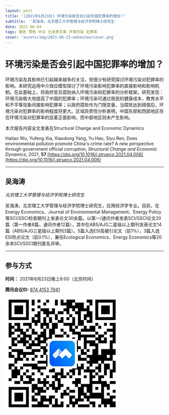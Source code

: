 ```yaml
---
layout: post
title: '[2021年6月23日] 环境污染是否会引起中国犯罪率的增加？'
subtitle:  '吴海涛，北京理工大学管理与经济学院博士研究生'
date: 2021-06-04
tags: 报告 预告 中文 已发表文章 环境污染 犯罪率
cover: 'assets/img/2021-06-23-wuhaitao/cover.png'
---
```


# 环境污染是否会引起中国犯罪率的增加？

环境污染及其影响已引起越来越多的关注，但很少有研究探讨环境污染对犯罪率的影响。本研究运用中介效应模型探讨了环境污染影响犯罪率的直接影响和影响机制。在此基础上，将政府官员腐败纳入环境污染和犯罪率的分析框架。研究发现：环境污染极大地提高了中国的犯罪率；环境污染可通过居民的健康成本，教育水平和不平等现象间接影响犯罪率；以政府腐败作为门限变量，当腐败达到阈值后，环境污染对犯罪率的影响程度将更大。区域异质性分析表明，中国东部和西部地区存在环境污染对犯罪率的显着正面影响，而中部地区则未产生影响。

本次报告内容全文发表在Structural Change and Economic Dynamics

Haitao Wu, Yufeng Xia, Xiaodong Yang, Yu Hao, Siyu Ren, Does environmental pollution promote China's crime rate? A new perspective through government official corruption, *Structural Change and Economic Dynamics*, 2021, **57**.[https://doi.org/10.1016/j.strueco.2021.04.006](https://doi.org/10.1016/j.strueco.2021.04.006)

----------

## 吴海涛

*北京理工大学管理与经济学院博士研究生*

吴海涛，北京理工大学管理与经济学院博士研究生，应用经济学专业。目前，在Energy Economics、Journal of Environmental Management、Energy Policy等SCI/SSCI检索期刊上发表论文30余篇。以第一/通讯作者发表SCI/SSCI论文20篇（第一作者8篇，通讯作者12篇），其中在ABS/AJG二星级以上期刊发表论文14篇（ABS/AJG三星级以上期刊3篇）。5篇入选ESI高被引论文（前1%），3篇入选ESI热点论文（前0.1%），兼任Ecological Economics、Energy Economics等20余本SCI/SSCI期刊匿名评审。	

-----------
##  参与方式

 **时间：** 2021年6月23日晚上8:00（北京时间）

 **腾讯会议ID:** [874 4153 7941](https://meeting.tencent.com/s/UIeb8Y3Vky8l)

 ![meeting link](/assets/img/2021-06-23-wuhaitao/link.jpeg)